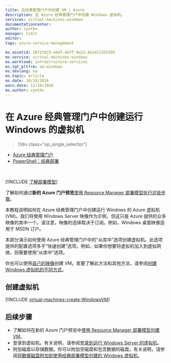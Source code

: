 ```yaml
---
title: 在经典管理门户中创建 VM | Azure
description: 在 Azure 经典管理门户中创建 Windows 虚拟机。
services: virtual-machines-windows
documentationcenter: 
author: cynthn
manager: timlt
editor: 
tags: azure-service-management

ms.assetid: 1871f823-ebd7-4eff-9a22-8e2411555595
ms.service: virtual-machines-windows
ms.workload: infrastructure-services
ms.tgt_pltfrm: vm-windows
ms.devlang: na
ms.topic: article
ms.date: 10/18/2016
wacn.date: 12/20/2016
ms.author: cynthn
---
```


# 在 Azure 经典管理门户中创建运行 Windows 的虚拟机
> [!div class="op_single_selector"]
- [Azure 经典管理门户](./virtual-machines-windows-classic-tutorial.md)
- [PowerShell：经典部署](./virtual-machines-windows-classic-create-powershell.md)

<br>

[!INCLUDE [了解部署模型](../../includes/learn-about-deployment-models-classic-include.md)]

了解如何通过**新的 Azure 门户预览**[使用 Resource Manager 部署模型执行这些步骤](./virtual-machines-windows-hero-tutorial.md)。

本教程说明如何在 Azure 经典管理门户中创建运行 Windows 的 Azure 虚拟机 (VM)。我们将使用 Windows Server 映像作为示例，但这只是 Azure 提供的众多映像的其中一个。请注意，映像的选择取决于订阅。例如，Windows 桌面映像适用于 MSDN 订户。

本部分演示如何使用 Azure 经典管理门户中的“从库中”选项创建虚拟机。此选项提供的配置选项多于“快速创建”选项。例如，如果你想要将虚拟机加入到虚拟网络，则需要使用“从库中”选项。

你也可以使用[自己的映像](./virtual-machines-windows-classic-createupload-vhd.md)创建 VM。若要了解此方法和其他方法，请参阅[创建 Windows 虚拟机的不同方式](./virtual-machines-windows-creation-choices.md)。
## <a id="createvirtualmachine"></a> 创建虚拟机
[!INCLUDE [virtual-machines-create-WindowsVM](../../includes/virtual-machines-create-windowsvm.md)]

## 后续步骤
* 了解如何在新的 Azure 门户预览中[使用 Resource Manager 部署模型创建 VM](./virtual-machines-windows-hero-tutorial.md)。
* 登录到虚拟机。有关说明，请参阅[登录到运行 Windows Server 的虚拟机](./virtual-machines-windows-classic-connect-logon.md)。
* 附加磁盘以存储数据。你可以附加空磁盘和包含数据的磁盘。有关说明，请参阅[将数据磁盘附加到使用经典部署模型创建的 Windows 虚拟机](./virtual-machines-windows-classic-attach-disk.md)。

<!---HONumber=Mooncake_1212_2016-->